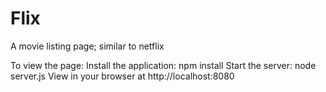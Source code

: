 # Flix
A movie listing page; similar to netflix

To view the page: 
Install the application: npm install
Start the server: node server.js
View in your browser at http://localhost:8080
